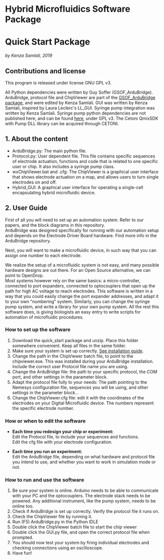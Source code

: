 # Hybrid Microfluidics Software Package
# Quick Start Package

*by Kenza Samlali, 2019*

## Contributions and license

This program is released under license GNU GPL v3.

All Python dependencies were written by Guy Soffer (GSOF_ArduBridge).
ArduBridge, protocol file and ChipViewer are part of the [GSOF_ArduBridge package](), and were edited by Kenza Samlali.
GUI was written by Kenza Samlali, inspired by Laura Leclerc's LL_GUI.
Syringe pump integration was written by Kenza Samlali.
Syringe pump python dependencies are not published here, and can be found [here](https://github.com/psyfood/pyqmix), under GPL v3. The Cetoni QmixSDK with Pump DLL library can be acquired through CETONI.

## 1. About the content

* ArduBridge.py: The main python file.
* Protocol.py: User dependent file. This file contains specific sequences of electrode actuation, functions and code that is related to one specific user or chip. It also includes a syringe pump class.
* wxChipViewer.bat and .cfg: The ChipViewer is a graphical user interface that shows electrode actuation on a map, and allows users to turn single electrodes on and off.
* Hybrid_GUI: A graphical user interface for operating a single-cell encapsulating hybrid microfluidic device.

## 2. User Guide

First of all you will need to set up an automation system. Refer to our papers, and the block diagrams in this repository.   
ArduBridge was designed specifically for running with our automation setup and depends on the Electrode Driver Board hardware. Find more info in the ArduBridge repository.

Next, you will want to make a microfluidic device, in such way that you can assign one number to each electrode.   

We realize the setup of a microfluidic system is not easy, and many possible hardware designs are out there. For an Open Source alternative, we can point to OpenDrop.   
Most systems however rely on the same basics: a micro-controller, connected to port expanders, connected to optocouplers that open up the path for high AC voltage to reach electrodes.
This software is written in a way that you could easily change the port expander addresses, and adapt it to your own "numbering" system.
Similarly, you can change the syringe pump system, and write a library for your own pump system.
All the rest this software does, is giving biologists an easy entry to write scripts for automation of microfluidic procedures.   

### How to set up the software

1. Download the quick_start package and unzip. Place this folder somewhere convenient. Keep all files in the same folder.
2. Make sure your system is set up correctly. [See installation guide](../install_guide.md).
2. Change the path in the ChipViewer batch file, to point to the chipviewer.exe. This was installed during your ArduBridge installation.   
   Include the correct user Protocol file name you are using.
3. Change the ArduBridge file: the path to your specific protocol, the COM port, and other settings in the parameter block.
4. Adapt the protocol file fully to your needs: The path pointing to the Nemesys configuration file, sequences you will be using, and other settings in the parameter block...
5. Change the ChipViewer.cfg file: edit it with the coordinates of the electrodes on your Digital Microfluidic device. The numbers represent the specific electrode number.

### How or when to edit the software

* **Each time you redesign your chip or experiment:**   
Edit the Protocol file, to include your sequences and functions.   
Edit the cfg file with your electrode configuration.   

* **Each time you run an experiment:**   
Edit the ArduBridge file, depending on what hardware and protocol file you intend to use, and whether you want to work in simulation mode or not.  

### How to run and use the software

1. Be sure your system is online. Arduino needs to be able to communicate with your PC and the optocouplers. The electrode stack needs to be powered. Any additional instrument, like the pump system, needs to be online too.
2. Check if ArduBridge is set up correctly. Verify the protocol file it runs on.
3. Check the ChipViewer file by running it.
3. Run (F5) ArduBridge.py in the Python IDLE
4. Double click the ChipViewer batch file to start the chip viewer
5. Double click the GUI.py file, and open the correct protocol file when prompted.
6. You should now test your system by firing individual electrodes and checking connections using an oscilloscope.
7. Have fun!
